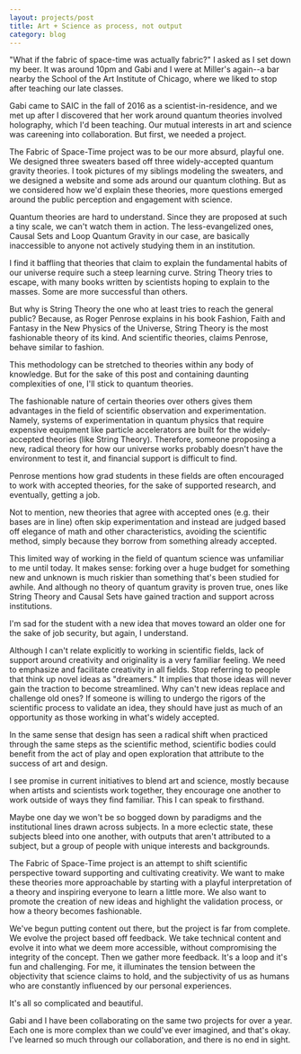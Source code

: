 ```yaml
---
layout: projects/post
title: Art + Science as process, not output
category: blog
---
```


"What if the fabric of space-time was actually fabric?" I asked as I set down my beer. It was around 10pm and Gabi and I were at Miller's again--a bar nearby the School of the Art Institute of Chicago, where we liked to stop after teaching our late classes.

Gabi came to SAIC in the fall of 2016 as a scientist-in-residence, and we met up after I discovered that her work around quantum theories involved holography, which I'd been teaching. Our mutual interests in art and science was careening into collaboration. But first, we needed a project.

The Fabric of Space-Time project was to be our more absurd, playful one. We designed three sweaters based off three widely-accepted quantum gravity theories. I took pictures of my siblings modeling the sweaters, and we designed a website and some ads around our quantum clothing. But as we considered how we'd explain these theories, more questions emerged around the public perception and engagement with science.

Quantum theories are hard to understand. Since they are proposed at such a tiny scale, we can't watch them in action. The less-evangelized ones, Causal Sets and Loop Quantum Gravity in our case, are basically inaccessible to anyone not actively studying them in an institution.

I find it baffling that theories that claim to explain the fundamental habits of our universe require such a steep learning curve. String Theory tries to escape, with many books written by scientists hoping to explain to the masses. Some are more successful than others.

But why is String Theory the one who at least tries to reach the general public? Because, as Roger Penrose explains in his book Fashion, Faith and Fantasy in the New Physics of the Universe, String Theory is the most fashionable theory of its kind. And scientific theories, claims Penrose, behave similar to fashion.

This methodology can be stretched to theories within any body of knowledge. But for the sake of this post and containing daunting complexities of one, I'll stick to quantum theories.

The fashionable nature of certain theories over others gives them advantages in the field of scientific observation and experimentation. Namely, systems of experimentation in quantum physics that require expensive equipment like particle accelerators are built for the widely-accepted theories (like String Theory). Therefore, someone proposing a new, radical theory for how our universe works probably doesn't have the environment to test it, and financial support is difficult to find.

Penrose mentions how grad students in these fields are often encouraged to work with accepted theories, for the sake of supported research, and eventually, getting a job.

Not to mention, new theories that agree with accepted ones (e.g. their bases are in line) often skip experimentation and instead are judged based off elegance of math and other characteristics, avoiding the scientific method, simply because they borrow from something already accepted.

This limited way of working in the field of quantum science was unfamiliar to me until today. It makes sense: forking over a huge budget for something new and unknown is much riskier than something that's been studied for awhile. And although no theory of quantum gravity is proven true, ones like String Theory and Causal Sets have gained traction and support across institutions.

I'm sad for the student with a new idea that moves toward an older one for the sake of job security, but again, I understand.

Although I can't relate explicitly to working in scientific fields, lack of support around creativity and originality is a very familiar feeling. We need to emphasize and facilitate creativity in all fields. Stop referring to people that think up novel ideas as "dreamers." It implies that those ideas will never gain the traction to become streamlined. Why can't new ideas replace and challenge old ones? If someone is willing to undergo the rigors of the scientific process to validate an idea, they should have just as much of an opportunity as those working in what's widely accepted.

In the same sense that design has seen a radical shift when practiced through the same steps as the scientific method, scientific bodies could benefit from the act of play and open exploration that attribute to the success of art and design.

I see promise in current initiatives to blend art and science, mostly because when artists and scientists work together, they encourage one another to work outside of ways they find familiar. This I can speak to firsthand.

Maybe one day we won't be so bogged down by paradigms and the institutional lines drawn across subjects. In a more eclectic state, these subjects bleed into one another, with outputs that aren't attributed to a subject, but a group of people with unique interests and backgrounds.

The Fabric of Space-Time project is an attempt to shift scientific perspective toward supporting and cultivating creativity. We want to make these theories more approachable by starting with a playful interpretation of a theory and inspiring everyone to learn a little more. We also want to promote the creation of new ideas and highlight the validation process, or how a theory becomes fashionable.

We've begun putting content out there, but the project is far from complete. We evolve the project based off feedback. We take technical content and evolve it into what we deem more accessible, without compromising the integrity of the concept. Then we gather more feedback. It's a loop and it's fun and challenging. For me, it illuminates the tension between the objectivity that science claims to hold, and the subjectivity of us as humans who are constantly influenced by our personal experiences.

It's all so complicated and beautiful.

Gabi and I have been collaborating on the same two projects for over a year. Each one is more complex than we could've ever imagined, and that's okay. I've learned so much through our collaboration, and there is no end in sight.
